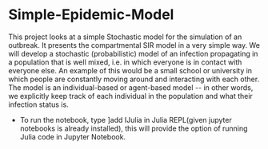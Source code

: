 # Simple-Epidemic-Model
This project looks at a simple Stochastic model for the simulation of an outbreak. It presents the compartmental SIR model in a very simple way.
We will develop a stochastic (probabilistic) model of an infection propagating in a population that is well mixed, i.e. in which everyone is in contact with everyone else. An example of this would be a small school or university in which people are constantly moving around and interacting with each other.
The model is an individual-based or agent-based model -- in other words, we explicitly keep track of each individual in the population and what their infection status is.
- To run the notebook, type ]add IJulia in Julia REPL(given jupyter notebooks is already installed), this will provide the option of running Julia code in Jupyter Notebook.
